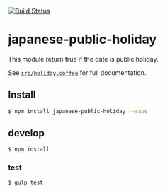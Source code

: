 [![Build Status](https://travis-ci.org/sinnershiki/japanese-public-holiday.svg)](https://travis-ci.org/sinnershiki/japanese-public-holiday)


# japanese-public-holiday

This module return true if the date is public holiday.

See [`src/holiday.coffee`](https://github.com/sinnershiki/japanese-public-holiday/blob/master/src/holiday.coffee) for full documentation.

## Install

```sh
$ npm install japanese-public-holiday --save
```

## develop
```sh
$ npm install
```

### test
```sh
$ gulp test
```
